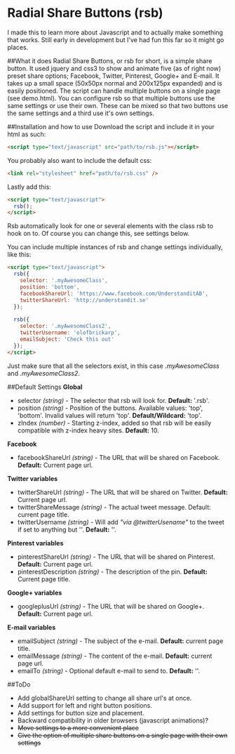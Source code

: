 # Radial Share Buttons (rsb)
I made this to learn more about Javascript and to actually make something that works. Still early in development but I've had fun this far so it might go places.


##What it does
Radial Share Buttons, or rsb for short, is a simple share button. It used jquery and css3 to show and animate five (as of right now) preset share options; Facebook, Twitter, Pinterest, Google+ and E-mail. It takes up a small space (50x50px normal and 200x125px expanded) and is easily positioned. The script can handle multiple buttons on a single page (see demo.html). You can configure rsb so that multiple buttons use the same settings or use their own. These can be mixed so that two buttons use the same settings and a third use it's own settings.


##Installation and how to use
Download the script and include it in your html as such:
``` html
<script type="text/javascript" src="path/to/rsb.js"></script>
```

You probably also want to include the default css:
``` html
<link rel="stylesheet" href="path/to/rsb.css" />
```

Lastly add this: 
``` html
<script type="text/javascript">
  rsb();
</script>
```
Rsb automatically look for one or several elements with the class rsb to hook on to. Of course you can change this, see settings below.

You can include multiple instances of rsb and change settings individually, like this:
```html
<script type="text/javascript">
  rsb({
    selector: '.myAwesomeClass',
    position: 'bottom',
    facebookShareUrl: 'https://www.facebook.com/UnderstanditAB',
    twitterShareUrl: 'http://understandit.se'
  });
  
  rsb({
    selector: '.myAwesomeClass2',
    twitterUsername: 'olofbrickarp',
    emailSubject: 'Check this out'
  });
</script>
```
Just make sure that all the selectors exist, in this case _.myAwesomeClass_ and _.myAwesomeClass2_.


##Default Settings
__Global__
* selector _(string)_ - The selector that rsb will look for. __Default:__ '.rsb'.
* position _(string)_ - Position of the buttons. Available values: 'top', 'bottom'. Invalid values will return 'top'. __Default/Wildcard:__ 'top'.
* zIndex _(number)_ -  Starting z-index, added so that rsb will be easily compatible with z-index heavy sites. __Default:__ 10.

__Facebook__
* facebookShareUrl _(string)_ - The URL that will be shared on Facebook. __Default:__ Current page url.

__Twitter variables__
* twitterShareUrl _(string)_ - The URL that will be shared on Twitter. __Default:__ Current page url.
* twitterShareMessage _(string)_ - The actual tweet message. Default: current page title.
* twitterUsername _(string)_ - Will add _"via @twitterUsename"_ to the tweet if set to anything but ''. __Default:__ ''.

__Pinterest variables__
* pinterestShareUrl _(string)_ - The URL that will be shared on Pinterest. __Default:__ Current page url.
* pinterestDescription _(string)_ - The description of the pin. __Default:__ Current page title.

__Google+ variables__
* googleplusUrl _(string)_ - The URL that will be shared on Google+. __Default:__ Current page url.

__E-mail variables__
* emailSubject _(string)_ - The subject of the e-mail. __Default:__ current page title.
* emailMessage _(string)_ - The content of the e-mail. __Default:__ current page url.
* emailTo _(string)_ - Optional default e-mail to send to. __Default:__ ''.


##ToDo
* Add globalShareUrl setting to change all share url's at once.
* Add support for left and right button positions.
* Add settings for button size and placement.
* Backward compatibility in older browsers (javascript animations)?
* ~~Move settings to a more convenient place~~
* ~~Give the option of multiple share buttons on a single page with their own settings~~